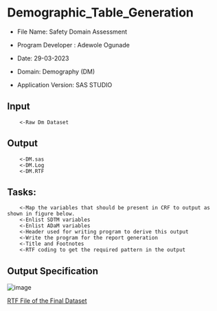 # Demographic_Table_Generation
- File Name: Safety Domain Assessment
- Program Developer : Adewole Ogunade
- Date: 29-03-2023
- Domain: Demography (DM) 

- Application Version: SAS STUDIO
## Input
        <-Raw Dm Dataset
## Output
        <-DM.sas		
        <-DM.Log		
        <-DM.RTF
  ## Tasks: 
        <-Map the variables that should be present in CRF to output as shown in figure below. 
        <-Enlist SDTM variables 
        <-Enlist ADaM variables 
        <-Header used for writing program to derive this output 
        <-Write the program for the report generation 
        <-Title and Footnotes 
        <-RTF coding to get the required pattern in the output
        
 ## Output Specification
 ![image](https://github.com/theadewole/Demographic_Table_Generation/assets/108795960/2ee5a7c6-fbb7-4940-b445-0ddfac74ead3)
 
 
[RTF File of the Final Dataset](https://docs.google.com/document/d/1FAc2oSCLGAF8GrXI0JQ-BV4Nlmoetp4K/edit?usp=drive_link&ouid=117399581833546938372&rtpof=true&sd=true) 

